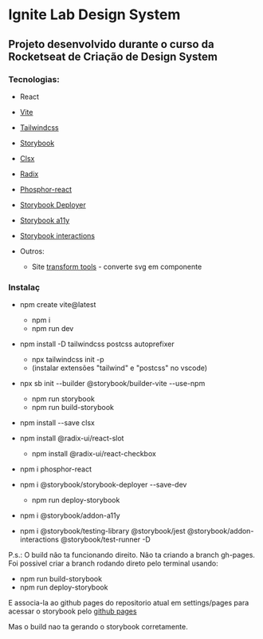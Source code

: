 # Ignite Lab Design System

## Projeto desenvolvido durante o curso da Rocketseat de Criação de Design System

### Tecnologias:

- React
- [Vite](https://vitejs.dev/guide/)
- [Tailwindcss](https://tailwindcss.com/docs/installation)
- [Storybook](https://storybook.js.org/docs/react/get-started/install)
- [Clsx](https://www.npmjs.com/package/clsx)
- [Radix](https://www.radix-ui.com/docs/)
- [Phosphor-react](https://www.npmjs.com/package/phosphor-react)
- [Storybook Deployer](https://www.npmjs.com/package/@storybook/storybook-deployer?activeTab=readme)
- [Storybook a11y](https://www.google.com/search?channel=fs&client=ubuntu&q=storybook+addon+a11y)
- [Storybook interactions](https://storybook.js.org/docs/react/essentials/interactions)

- Outros:
  - Site [transform tools](https://transform.tools/) - converte svg em componente

### Instalaç

- npm create vite@latest

  - npm i
  - npm run dev

- npm install -D tailwindcss postcss autoprefixer

  - npx tailwindcss init -p
  - (instalar extensões "tailwind" e "postcss" no vscode)

- npx sb init --builder @storybook/builder-vite --use-npm

  - npm run storybook
  - npm run build-storybook

- npm install --save clsx

- npm install @radix-ui/react-slot

  - npm install @radix-ui/react-checkbox

- npm i phosphor-react

- npm i @storybook/storybook-deployer --save-dev

  - npm run deploy-storybook

- npm i @storybook/addon-a11y

- npm i @storybook/testing-library @storybook/jest @storybook/addon-interactions @storybook/test-runner -D

P.s.:
O build não ta funcionando direito.
Não ta criando a branch gh-pages.
Foi possivel criar a branch rodando direto pelo terminal usando:

- npm run build-storybook
- npm run deploy-storybook

E associa-la ao github pages do repositorio atual em settings/pages para acessar o storybook pelo [github pages](https://lairaalmas.github.io/Ignite-lab-design-system/)

Mas o build nao ta gerando o storybook corretamente.
